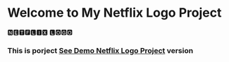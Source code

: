 # Welcome to My Netflix Logo Project

🅽🅴🆃🅵🅻🅸🆇 🅻🅾🅶🅾

<h3> This is porject <a href="https://netflix-logo-bek.netlify.app/">See Demo Netflix Logo Project</a> version </h3>
